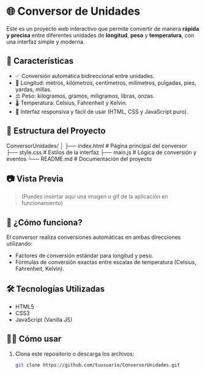 # 🌐 Conversor de Unidades

Este es un proyecto web interactivo que permite convertir de manera **rápida y precisa** entre diferentes unidades de **longitud**, **peso** y **temperatura**, con una interfaz simple y moderna.

## 🚀 Características

- ✅ Conversión automática bidireccional entre unidades.
- 📏 Longitud: metros, kilómetros, centímetros, milímetros, pulgadas, pies, yardas, millas.
- ⚖️ Peso: kilogramos, gramos, miligramos, libras, onzas.
- 🌡️ Temperatura: Celsius, Fahrenheit y Kelvin.
- 🎨 Interfaz responsiva y fácil de usar (HTML, CSS y JavaScript puro).

## 📁 Estructura del Proyecto

ConversorUnidades/
│
├── index.html # Página principal del conversor
├── style.css # Estilos de la interfaz
├── main.js # Lógica de conversión y eventos
└── README.md # Documentación del proyecto
## 📷 Vista Previa

> (Puedes insertar aquí una imagen o gif de la aplicación en funcionamiento)

## 🧠 ¿Cómo funciona?

El conversor realiza conversiones automáticas en ambas direcciones utilizando:

- Factores de conversión estándar para longitud y peso.
- Fórmulas de conversión exactas entre escalas de temperatura (Celsius, Fahrenheit, Kelvin).

## 🛠️ Tecnologías Utilizadas

- HTML5
- CSS3
- JavaScript (Vanilla JS)

## 🧑‍💻 Cómo usar

1. Clona este repositorio o descarga los archivos:
   ```bash
   git clone https://github.com/tuusuario/ConversorUnidades.git

